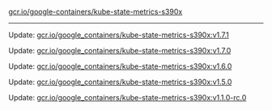 [gcr.io/google-containers/kube-state-metrics-s390x](https://hub.docker.com/r/cruse/kube-state-metrics-s390x/tags/) 

----
Update: [gcr.io/google_containers/kube-state-metrics-s390x:v1.7.1](https://hub.docker.com/r/cruse/kube-state-metrics-s390x/tags/)

Update: [gcr.io/google_containers/kube-state-metrics-s390x:v1.7.0](https://hub.docker.com/r/cruse/kube-state-metrics-s390x/tags/)

Update: [gcr.io/google_containers/kube-state-metrics-s390x:v1.6.0](https://hub.docker.com/r/cruse/kube-state-metrics-s390x/tags/)

Update: [gcr.io/google_containers/kube-state-metrics-s390x:v1.5.0](https://hub.docker.com/r/cruse/kube-state-metrics-s390x/tags/)

Update: [gcr.io/google_containers/kube-state-metrics-s390x:v1.1.0-rc.0](https://hub.docker.com/r/cruse/kube-state-metrics-s390x/tags/)

